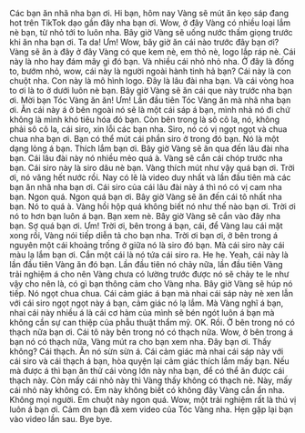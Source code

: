 Các bạn ăn nhã nha bạn ơi. Hi bạn, hôm nay Vàng sẽ mút ăn kẹo sáp đang hot trên TikTok dạo gần đây nha bạn ơi. Wow, ở đây Vàng có nhiều loại lắm nè bạn, từ nhỏ tới to luôn nha. Bây giờ Vàng sẽ uống nước thấm giọng trước khi ăn nha bạn ơi. Ta da! Ưm! Wow, bây giờ ăn cái nào trước đây bạn ơi? Vàng sẽ ăn à đây ở đây Vàng có que kem nè, em thỏ nè, logo lắp ráp nè. Cái này là nho hay đám mây gì đó bạn. Và nhiều cái nhỏ nhỏ nha. Ở đây là đống to, bướm nhỏ, wow, cái này là người ngoài hành tinh hả bạn? Cái này là con chuột nha. Con này là mô hình logo. Đây là lâu đài nha bạn. Và cái vòng hoa to ơi là to ở dưới luôn nè bạn. Bây giờ Vàng sẽ ăn cái que này trước nha bạn ơi. Mời bạn Tóc Vàng ăn ăn! Ưm! Lần đầu tiên Tóc Vàng ăn mà nhã nha bạn ơi. Ăn cái này á ở bên ngoài nó sẽ là một cái sáp á bạn, mình nhả nó đi chứ không là mình khó tiêu hóa đó bạn. Còn bên trong là sô cô la, nó, không phải sô cô la, cái siro, xin lỗi các bạn nha. Siro, nó có vị ngọt ngọt và chua chua nha bạn ơi. Bạn có thể mút cái phần siro ở trong đó bạn. Nó là một dạng lỏng á bạn. Thích lắm bạn ơi. Bây giờ Vàng sẽ ăn qua đến lâu đài nha bạn. Cái lâu đài này nó nhiều mẻo quá à. Vàng sẽ cắn cái chóp trước nha bạn. Cái siro này là siro dâu nè bạn. Vàng thích mút như vậy quá bạn ơi.  Trời ơi, nó văng hết nước rồi. Nay có lẽ là video duy nhất và lần đầu tiên mà các bạn ăn nhã nha bạn ơi. Cái siro của cái lâu đài này á thì nó có vị cam nha bạn. Ngon quá. Ngon quá bạn ơi. Bây giờ Vàng sẽ ăn đến cái tô nhất nha bạn. Nó to quá à. Vàng hồi hộp quá không biết nó như thế nào bạn ơi. Trời ơi nó to hơn bạn luôn á bạn. Bạn xem nè.  Bây giờ Vàng sẽ cắn vào đây nha bạn. Sợ quá bạn ơi. Ưm! Trời ơi, bên trong á bạn, cái, để Vàng lau cái mặt xong rồi, Vàng nói tiếp diễn tả cho bạn nha. Trời ơi bạn ơi, ở bên trong á nguyên một cái khoảng trống ở giữa nó là siro đó bạn. Mà cái siro này cái màu lạ lắm bạn ơi. Cắn một cái là nó tứa cái siro ra. He he. Yeah, cái này là lần đầu tiên Vàng ăn đó bạn. Lần đầu tiên nó chảy nữa, lần đầu tiên Vàng trải nghiệm á cho nên Vàng chưa có lường trước được nó sẽ chảy te le như vậy cho nên là, có gì bạn thông cảm cho Vàng nha. Bây giờ Vàng sẽ húp nó tiếp.  Nó ngọt chua chua. Cái cảm giác á bạn mà nhai cái sáp này nè xen lẫn với cái siro ngọt ngọt này á bạn, cảm giác nó lạ lắm. Mà Vàng nghĩ á bạn, nhai cái này nhiều á là cái cơ hàm của mình sẽ bén ngót luôn á bạn mà không cần sự can thiệp của phẫu thuật thẩm mỹ. OK. Rồi. Ở bên trong nó có thạch nữa bạn ơi. Cái tô này bên trong nó có thạch nữa. Wow, ở bên trong á bạn nó có thạch nữa, Vàng mút ra cho bạn xem nha. Đây bạn ơi. Thấy không? Cái thạch. Ăn nó sừn sừn á. Cái cảm giác mà nhai cái sáp này với cái siro và cái thạch á bạn, hòa quyện lại cảm giác thích lắm mấy bạn. Nếu mà được á thì bạn ăn thử cái vòng lớn này nha bạn, để có thể ăn được cái thạch này. Còn mấy cái nhỏ này thì Vàng thấy không có thạch nè.  Này, mấy cái nhỏ này không có. Em này không biết có không đây Vàng cắn ẩn nha. Không mọi người. Em chuột này ngon quá.  Wow, một trải nghiệm rất là thú vị luôn á bạn ơi. Cảm ơn bạn đã xem video của Tóc Vàng nha. Hẹn gặp lại bạn vào video lần sau. Bye bye.